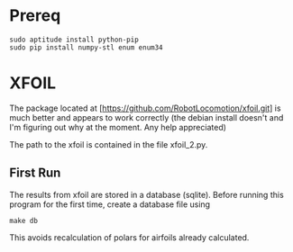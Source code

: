 # Prereq
    sudo aptitude install python-pip
    sudo pip install numpy-stl enum enum34


# XFOIL

The package located at [https://github.com/RobotLocomotion/xfoil.git] is much
better and appears to work correctly (the debian install doesn't and I'm figuring out
why at the moment. Any help appreciated)

The path to the xfoil is contained in the file xfoil_2.py.


## First Run

The results from xfoil are stored in a database (sqlite). Before running this program for the first time,
create a database file using 

    make db

This avoids recalculation of polars for airfoils already calculated.
